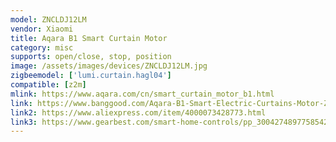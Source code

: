 ```yaml
---
model: ZNCLDJ12LM
vendor: Xiaomi
title: Aqara B1 Smart Curtain Motor 
category: misc
supports: open/close, stop, position
image: /assets/images/devices/ZNCLDJ12LM.jpg
zigbeemodel: ['lumi.curtain.hagl04']
compatible: [z2m]
mlink: https://www.aqara.com/cn/smart_curtain_motor_b1.html
link: https://www.banggood.com/Aqara-B1-Smart-Electric-Curtains-Motor-Zig-bee-APP-Wireless-Remote-Control-Voice-Control-Li-Battery-Adapter-Supply-works-with-Mijia-from-Xiaomi-Youpin-p-1489920.html
link2: https://www.aliexpress.com/item/4000073428773.html
link3: https://www.gearbest.com/smart-home-controls/pp_3004274897758542.html
---
```

